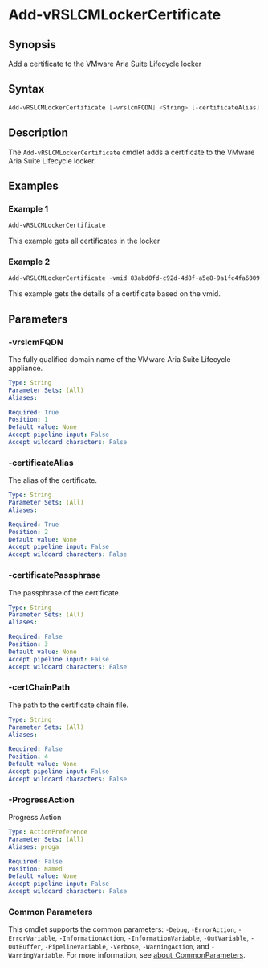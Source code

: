 # Add-vRSLCMLockerCertificate

## Synopsis

Add a certificate to the VMware Aria Suite Lifecycle locker

## Syntax

```powershell
Add-vRSLCMLockerCertificate [-vrslcmFQDN] <String> [-certificateAlias] <String> [[-certificatePassphrase] <String>] [[-certChainPath] <String>] [-ProgressAction <ActionPreference>] [<CommonParameters>]
```

## Description

The `Add-vRSLCMLockerCertificate` cmdlet adds a certificate to the VMware Aria Suite Lifecycle locker.

## Examples

### Example 1

```powershell
Add-vRSLCMLockerCertificate
```

This example gets all certificates in the locker

### Example 2

```powershell
Add-vRSLCMLockerCertificate -vmid 83abd0fd-c92d-4d8f-a5e8-9a1fc4fa6009
```

This example gets the details of a certificate based on the vmid.

## Parameters

### -vrslcmFQDN

The fully qualified domain name of the VMware Aria Suite Lifecycle appliance.

```yaml
Type: String
Parameter Sets: (All)
Aliases:

Required: True
Position: 1
Default value: None
Accept pipeline input: False
Accept wildcard characters: False
```

### -certificateAlias

The alias of the certificate.

```yaml
Type: String
Parameter Sets: (All)
Aliases:

Required: True
Position: 2
Default value: None
Accept pipeline input: False
Accept wildcard characters: False
```

### -certificatePassphrase

The passphrase of the certificate.

```yaml
Type: String
Parameter Sets: (All)
Aliases:

Required: False
Position: 3
Default value: None
Accept pipeline input: False
Accept wildcard characters: False
```

### -certChainPath

The path to the certificate chain file.

```yaml
Type: String
Parameter Sets: (All)
Aliases:

Required: False
Position: 4
Default value: None
Accept pipeline input: False
Accept wildcard characters: False
```

### -ProgressAction

Progress Action

```yaml
Type: ActionPreference
Parameter Sets: (All)
Aliases: proga

Required: False
Position: Named
Default value: None
Accept pipeline input: False
Accept wildcard characters: False
```

### Common Parameters

This cmdlet supports the common parameters: `-Debug`, `-ErrorAction`, `-ErrorVariable`, `-InformationAction`, `-InformationVariable`, `-OutVariable`, `-OutBuffer`, `-PipelineVariable`, `-Verbose`, `-WarningAction`, and `-WarningVariable`. For more information, see [about_CommonParameters](http://go.microsoft.com/fwlink/?LinkID=113216).
